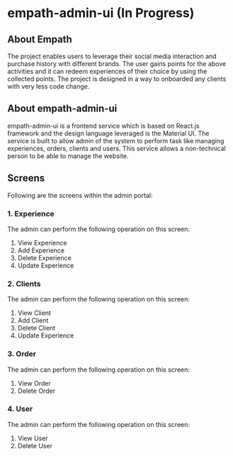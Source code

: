 # empath-admin-ui (In Progress)

## About Empath
The project enables users to leverage their social media interaction and purchase history with different brands. The user gains points for the above activities and it can redeem experiences of their choice by using the collected points. The project is designed in a way to onboarded any clients with very less code change.

## About empath-admin-ui
empath-admin-ui is a frontend service which is based on React.js framework and the design language leveraged is the Material UI. The service is built to allow admin of the system to perform task like managing experiences, orders, clients and users. This service allows a non-technical person to be able to manage the website.

## Screens
Following are the screens within the admin portal:

### 1. Experience
The admin can perform the following operation on this screen:
1. View Experience
2. Add Experience
3. Delete Experience
4. Update Experience

### 2. Clients
The admin can perform the following operation on this screen:
1. View Client
2. Add Client
3. Delete Client
4. Update Experience

### 3. Order
The admin can perform the following operation on this screen:
1. View Order
2. Delete Order

### 4. User
The admin can perform the following operation on this screen:
1. View User
2. Delete User